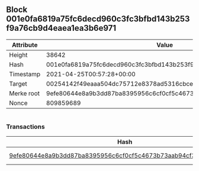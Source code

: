 ## Block 001e0fa6819a75fc6decd960c3fc3bfbd143b253f9a76cb9d4eaea1ea3b6e971

Attribute | Value
--- | ---
Height | 38642
Hash | 001e0fa6819a75fc6decd960c3fc3bfbd143b253f9a76cb9d4eaea1ea3b6e971
Timestamp | 2021-04-25T00:57:28+00:00
Target | 00254142f49eaaa504dc75712e8378ad5316cbcead634704b3734b6271167cc4
Merke root | 9efe80644e8a9b3dd87ba8395956c6cf0cf5c4673b73aab94cf3a920a5502961
Nonce | 809859689

```

```

### Transactions

Hash | Amount
--- | ---
[9efe80644e8a9b3dd87ba8395956c6cf0cf5c4673b73aab94cf3a920a5502961](9efe80644e8a9b3dd87ba8395956c6cf0cf5c4673b73aab94cf3a920a5502961.md) | 10.00000000 SKEPTI 
